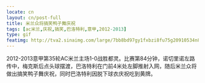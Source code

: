 ```yaml
---
locate: cn
layout: cn/post-full
title: 米兰众将搞笑鸭子舞庆祝
tags: [ac米兰,庆祝,搞笑,巴洛特利,意甲,2012-2013]
type: gif
featimg: http://tva2.sinaimg.com/large/7bb8bd97gy1fxbzi8fu75g20910534n8.gif
---
```


2012-2013意甲第35轮AC米兰主场1-0战胜都灵。比赛第84分钟，诺切里诺左路传中，梅克斯后点头球摆渡，巴洛特利在门前4米处左脚推射入网，随后米兰众将做出搞笑鸭子舞庆祝，同时巴洛特利因脱下球衣庆祝吃到黄牌。